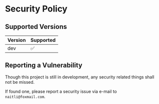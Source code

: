 # Security Policy

## Supported Versions

| Version | Supported          |
| ------- | ------------------ |
| dev     | :white_check_mark: |

## Reporting a Vulnerability

Though this project is still in development, any security related things shall not be missed.

If found one, please report a security issue via e-mail to `naitli@foxmail.com`.
